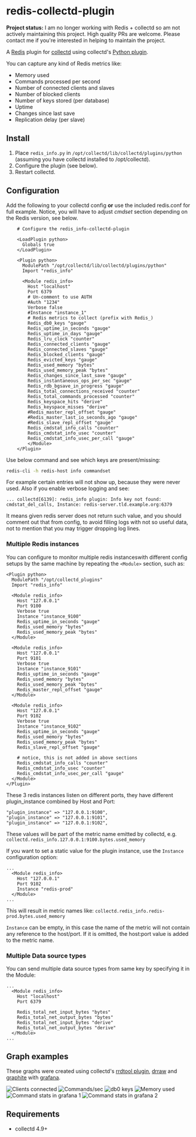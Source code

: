 redis-collectd-plugin
=====================

**Project status:** I am no longer working with Redis + collectd so am not actively maintaining this project. High quality PRs are welcome. Please contact me if you're interested in helping to maintain the project.

A [Redis](http://redis.io) plugin for [collectd](http://collectd.org) using collectd's [Python plugin](http://collectd.org/documentation/manpages/collectd-python.5.shtml).

You can capture any kind of Redis metrics like:

 * Memory used
 * Commands processed per second
 * Number of connected clients and slaves
 * Number of blocked clients
 * Number of keys stored (per database)
 * Uptime
 * Changes since last save
 * Replication delay (per slave)

Install
-------

 1. Place `redis_info.py` in `/opt/collectd/lib/collectd/plugins/python` (assuming you have collectd installed to /opt/collectd).
 2. Configure the plugin (see below).
 3. Restart collectd.

Configuration
-------------

Add the following to your collectd config **or** use the included redis.conf for full example.
Notice, you will have to adjust *cmdset* section depending on the Redis version, see below.


```text
    # Configure the redis_info-collectd-plugin

    <LoadPlugin python>
      Globals true
    </LoadPlugin>

    <Plugin python>
      ModulePath "/opt/collectd/lib/collectd/plugins/python"
      Import "redis_info"

      <Module redis_info>
        Host "localhost"
        Port 6379
        # Un-comment to use AUTH
        #Auth "1234"
        Verbose false
        #Instance "instance_1"
        # Redis metrics to collect (prefix with Redis_)
        Redis_db0_keys "gauge"
        Redis_uptime_in_seconds "gauge"
        Redis_uptime_in_days "gauge"
        Redis_lru_clock "counter"
        Redis_connected_clients "gauge"
        Redis_connected_slaves "gauge"
        Redis_blocked_clients "gauge"
        Redis_evicted_keys "gauge"
        Redis_used_memory "bytes"
        Redis_used_memory_peak "bytes"
        Redis_changes_since_last_save "gauge"
        Redis_instantaneous_ops_per_sec "gauge"
        Redis_rdb_bgsave_in_progress "gauge"
        Redis_total_connections_received "counter"
        Redis_total_commands_processed "counter"
        Redis_keyspace_hits "derive"
        Redis_keyspace_misses "derive"
        #Redis_master_repl_offset "gauge"
        #Redis_master_last_io_seconds_ago "gauge"
        #Redis_slave_repl_offset "gauge"
        Redis_cmdstat_info_calls "counter"
        Redis_cmdstat_info_usec "counter"
        Redis_cmdstat_info_usec_per_call "gauge"
        </Module>
    </Plugin>
```

Use below command and see which keys are present/missing:

```bash
redis-cli -h redis-host info commandset
```

For example certain entries will not show up, because they were never used.
Also if you enable verbose logging and see:

```text
... collectd[6139]: redis_info plugin: Info key not found: cmdstat_del_calls, Instance: redis-server.tld.example.org:6379

```

It means given redis server does not return such value, and you should comment out that from config, to avoid filling logs with not so useful data, not to mention that you may trigger dropping log lines.

### Multiple Redis instances

You can configure to monitor multiple redis instanceswith different config setups by the same machine by repeating the `<Module>` section, such as:

```text
<Plugin python>
  ModulePath "/opt/collectd_plugins"
  Import "redis_info"

  <Module redis_info>
    Host "127.0.0.1"
    Port 9100
    Verbose true
    Instance "instance_9100"
    Redis_uptime_in_seconds "gauge"
    Redis_used_memory "bytes"
    Redis_used_memory_peak "bytes"
  </Module>

  <Module redis_info>
    Host "127.0.0.1"
    Port 9101
    Verbose true
    Instance "instance_9101"
    Redis_uptime_in_seconds "gauge"
    Redis_used_memory "bytes"
    Redis_used_memory_peak "bytes"
    Redis_master_repl_offset "gauge"
  </Module>

  <Module redis_info>
    Host "127.0.0.1"
    Port 9102
    Verbose true
    Instance "instance_9102"
    Redis_uptime_in_seconds "gauge"
    Redis_used_memory "bytes"
    Redis_used_memory_peak "bytes"
    Redis_slave_repl_offset "gauge"

    # notice, this is not added in above sections
    Redis_cmdstat_info_calls "counter"
    Redis_cmdstat_info_usec "counter"
    Redis_cmdstat_info_usec_per_call "gauge"
  </Module>
</Plugin>
```

These 3 redis instances listen on different ports, they have different plugin_instance combined by Host and Port:

```text
"plugin_instance" => "127.0.0.1:9100",
"plugin_instance" => "127.0.0.1:9101",
"plugin_instance" => "127.0.0.1:9102",
```

These values will be part of the metric name emitted by collectd, e.g. ```collectd.redis_info.127.0.0.1:9100.bytes.used_memory```

If you want to set a static value for the plugin instance, use the ```Instance``` configuration option:

```text
...
  <Module redis_info>
    Host "127.0.0.1"
    Port 9102
    Instance "redis-prod"
  </Module>
...
```

This will result in metric names like: ```collectd.redis_info.redis-prod.bytes.used_memory```

```Instance``` can be empty, in this case the name of the metric will not contain any reference to the host/port. If it is omitted, the host:port value is added to the metric name.

### Multiple Data source types

You can send multiple data source types from same key by specifying it in the Module:

```
...
  <Module redis_info>
    Host "localhost"
    Port 6379

    Redis_total_net_input_bytes "bytes"
    Redis_total_net_output_bytes "bytes"
    Redis_total_net_input_bytes "derive"
    Redis_total_net_output_bytes "derive"
  </Module>
...
```

Graph examples
--------------

These graphs were created using collectd's [rrdtool plugin](http://collectd.org/wiki/index.php/Plugin:RRDtool), [drraw](http://web.taranis.org/drraw/) and [graphite](http://graphiteapp.org) with [grafana](https://grafana.com/).

![Clients connected](./screenshots/graph_clients_connected.png)
![Commands/sec](./screenshots/graph_commands_per_sec.png)
![db0 keys](./screenshots/graph_db0_keys.png)
![Memory used](./screenshots/graph_memory_used.png)
![Command stats in grafana 1](./screenshots/collectd-redis-info-grafana-1.png)
![Command stats in grafana 2](./screenshots/collectd-redis-info-grafana-2.png)

Requirements
------------

 * collectd 4.9+

